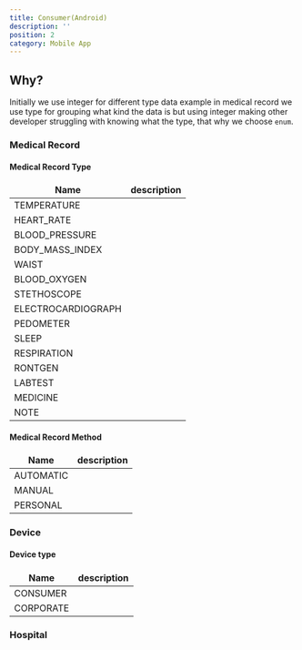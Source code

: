 ```yaml
---
title: Consumer(Android)
description: ''
position: 2 
category: Mobile App
---
```

<style>
td, th {
   border: none!important;
}
.prose thead{
    border-bottom-width: 0px !important;
}
</style>

## Why?
Initially we use integer for different type data example in medical record we use type for grouping what kind the data is but using integer making 
other developer struggling with knowing what the type, that why we choose `enum`.

### Medical Record

#### Medical Record Type
| Name               | description |
|--------------------|-------------|
| TEMPERATURE        |             |
| HEART_RATE         |             |
| BLOOD_PRESSURE     |             |
| BODY_MASS_INDEX    |             |
| WAIST              |             |
| BLOOD_OXYGEN       |             |
| STETHOSCOPE        |             |
| ELECTROCARDIOGRAPH |             |
| PEDOMETER          |             |
| SLEEP              |             |
| RESPIRATION        |             |
| RONTGEN            |             |
| LABTEST            |             |
| MEDICINE           |             |
| NOTE               |             |

#### Medical Record Method
| Name       | description |
|------------|-------------|
| AUTOMATIC  |             |
| MANUAL     |             |
| PERSONAL   |             |


### Device

#### Device type
| Name       | description |
|------------|-------------|
| CONSUMER   |             |
| CORPORATE  |             |

### Hospital

